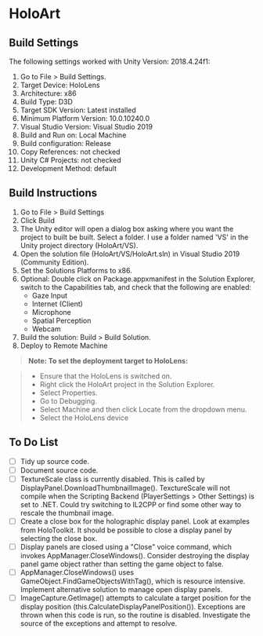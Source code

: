 # HoloArt

## Build Settings
The following settings worked with Unity Version: 2018.4.24f1:
 1. Go to File > Build Settings.
 2. Target Device: HoloLens 
 3. Architecture: x86
 4. Build Type: D3D
 5. Target SDK Version: Latest installed
 6. Minimum Platform Version: 10.0.10240.0
 7. Visual Studio Version: Visual Studio 2019
 8. Build and Run on: Local Machine
 9. Build configuration: Release
 10. Copy References: not checked
 11. Unity C# Projects: not checked
 12. Development Method: default

## Build Instructions

 1. Go to File > Build Settings
 2. Click Build
 3. The Unity editor will open a dialog box asking where you want the project to built be built. Select a folder. I use a folder named 'VS' in the Unity project directory (HoloArt/VS).
 4. Open the solution file (HoloArt/VS/HoloArt.sln) in Visual Studio 2019 (Community Edition).
 5. Set the Solutions Platforms to x86.
 6. Optional: Double click on Package.appxmanifest in the Solution Explorer, switch to the Capabilities tab, and check that the following are enabled:
    - Gaze Input
    - Internet (Client)
    - Microphone
    - Spatial Perception
    - Webcam
7. Build the solution: Build > Build Solution.
8. Deploy to Remote Machine

> **Note: To set the deployment target to HoloLens:**

> - Ensure that the HoloLens is switched on.
> - Right click the HoloArt project in the Solution Explorer.
> - Select Properties.
> - Go to Debugging.
> - Select Machine and then click Locate from the dropdown menu.
> - Select the HoloLens device
    
## To Do List
- [ ] Tidy up source code.
- [ ] Document source code.
- [ ] TextureScale class is currently disabled. This is called by DisplayPanel.DownloadThumbnailImage(). TexctureScale will not compile when the Scripting Backend (PlayerSettings > Other Settings) is set to .NET. Could try switching to IL2CPP or find some other way to rescale the thumbnail image.
- [ ] Create a close box for the holographic display panel. Look at examples from HoloToolkit. It should be possible to close a display panel by selecting the close box.
- [ ] Display panels are closed using a "Close" voice command, which invokes AppManager.CloseWindows(). Consider destroying the display panel game object rather than setting the game object to false.
- [ ] AppManager.CloseWindows() uses GameObject.FindGameObjectsWithTag(), which is resource intensive. Implement alternative solution to manage open display panels.
- [ ] ImageCapture.GetImage() attempts to calculate a target position for the display position (this.CalculateDisplayPanelPosition()). Exceptions are thrown when this code is run, so the routine is disabled. Investigate the source of the exceptions and attempt to resolve.  
